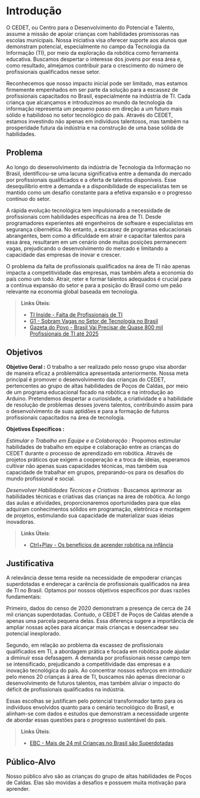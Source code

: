 <!-- ✔️ -->
# Introdução
O CEDET, ou Centro para o Desenvolvimento do Potencial e Talento, assume a missão de apoiar crianças com habilidades promissoras nas escolas municipais. Nossa iniciativa visa oferecer suporte aos alunos que demonstram potencial, especialmente no campo da Tecnologia da Informação (TI), por meio da exploração da robótica como ferramenta educativa. Buscamos despertar o interesse dos jovens por essa área e, como resultado, almejamos contribuir para o crescimento do número de profissionais qualificados nesse setor.

Reconhecemos que nosso impacto inicial pode ser limitado, mas estamos firmemente empenhados em ser parte da solução para a escassez de profissionais capacitados no Brasil, especialmente na indústria de TI. Cada criança que alcançamos e introduzimos ao mundo da tecnologia da informação representa um pequeno passo em direção a um futuro mais sólido e habilidoso no setor tecnológico do país. Através do CEDET, estamos investindo não apenas em indivíduos talentosos, mas também na prosperidade futura da indústria e na construção de uma base sólida de habilidades.


<!-- ✔️ -->
## Problema
Ao longo do desenvolvimento da indústria de Tecnologia da Informação no Brasil, identificou-se uma lacuna significativa entre a demanda do mercado por profissionais qualificados e a oferta de talentos disponíveis. Esse desequilíbrio entre a demanda e a disponibilidade de especialistas tem se mantido como um desafio constante para a efetiva expansão e o progresso contínuo do setor.

A rápida evolução tecnológica tem impulsionado a necessidade de profissionais com habilidades específicas na área de TI. Desde programadores experientes até engenheiros de software e especialistas em segurança cibernética. No entanto, a escassez de programas educacionais abrangentes, bem como a dificuldade em atrair e capacitar talentos para essa área, resultaram em um cenário onde muitas posições permanecem vagas, prejudicando o desenvolvimento do mercado e limitando a capacidade das empresas de inovar e crescer.

O problema da falta de profissionais qualificados na área de TI não apenas impacta a competitividade das empresas, mas também afeta a economia do país como um todo. Atrair, reter e formar talentos adequados é crucial para a contínua expansão do setor e para a posição do Brasil como um peão relevante na economia global baseada em tecnologia.

> **Links Úteis**:
> - [TI Inside - Falta de Profissionais de TI](https://tiinside.com.br/11/03/2022/falta-de-profissionais-de-ti-no-mercado-brasileiro-um-problema-que-demanda-atencao-urgente/)
> - [G1 - Sobram Vagas no Setor de Tecnologia no Brasil](https://g1.globo.com/jornal-nacional/noticia/2022/09/29/sobram-vagas-no-setor-de-tecnologia-no-brasil-por-falta-de-profissionais-qualificados.ghtml)
> - [Gazeta do Povo - Brasil Vai Precisar de Quase 800 mil Profissionais de TI até 2025](https://www.gazetadopovo.com.br/gazz-conecta/brasil-vai-precisar-de-quase-800-mil-profissionais-de-ti-ate-2025/)


<!-- ✔️ -->
## Objetivos
**Objetivo Geral :**
O trabalho a ser realizado pelo nosso grupo visa abordar de maneira eficaz a problemática apresentada anteriormente. Nossa meta principal é promover o desenvolvimento das crianças do CEDET, pertencentes ao grupo de altas habilidades de Poços de Caldas, por meio de um programa educacional focado na robótica e na introdução ao Arduino. Pretendemos despertar a curiosidade, a criatividade e a habilidade de resolução de problemas desses jovens talentos, contribuindo assim para o desenvolvimento de suas aptidões e para a formação de futuros profissionais capacitados na área de tecnologia.

**Objetivos Específicos :**

*Estimular o Trabalho em Equipe e a Colaboração :* Propomos estimular habilidades de trabalho em equipe e colaboração entre as crianças do CEDET durante o processo de aprendizado em robótica. Através de projetos práticos que exigem a cooperação e a troca de ideias, esperamos cultivar não apenas suas capacidades técnicas, mas também sua capacidade de trabalhar em grupos, preparando-os para os desafios do mundo profissional e social.

*Desenvolver Habilidades Técnicas e Criativas :* 
Buscamos aprimorar as habilidades técnicas e criativas das crianças na área de robótica. Ao longo das aulas e atividades, proporcionaremos oportunidades para que elas adquiram conhecimentos sólidos em programação, eletrônica e montagem de projetos, estimulando sua capacidade de materializar suas ideias inovadoras.

> **Links Úteis**:
> - [Ctrl+Play - Os benefícios de aprender robótica na infância](https://ctrlplay.com.br/robotica-na-infancia/)


<!-- ✔️ -->
## Justificativa
A relevância desse tema reside na necessidade de empoderar crianças superdotadas e endereçar a carência de profissionais qualificados na área de TI no Brasil. Optamos por nossos objetivos específicos por duas razões fundamentais:

Primeiro, dados do censo de 2020 demonstram a presença de cerca de 24 mil crianças superdotadas. Contudo, o CEDET de Poços de Caldas atende a apenas uma parcela pequena delas. Essa diferença sugere a importância de ampliar nossas ações para alcançar mais crianças e desencadear seu potencial inexplorado.

Segundo, em relação ao problema da escassez de profissionais qualificados em TI, a abordagem prática e focada em robótica pode ajudar a diminuir essa defasagem. A demanda por profissionais nesse campo tem se intensificado, prejudicando a competitividade das empresas e a inovação tecnológica do país. Ao concentrar nossos esforços em introduzir pelo menos 20 crianças à área de TI, buscamos não apenas direcionar o desenvolvimento de futuros talentos, mas também aliviar o impacto do déficit de profissionais qualificados na indústria.

Essas escolhas se justificam pelo potencial transformador tanto para os indivíduos envolvidos quanto para o cenário tecnológico do Brasil, e alinham-se com dados e estudos que demonstram a necessidade urgente de abordar essas questões para o progresso sustentável do país.

> **Links Úteis**:
> - [EBC - Mais de 24 mil Crianças no Brasil são Superdotadas](https://agenciabrasil.ebc.com.br/geral/noticia/2021-08/Mais-de-24-mil-criancas-no-brasil-sao-superdotadas-mostra-censo#:~:text=No%20Brasil%2C%20de%20acordo%20com,de%20alta%20habilidade%20ou%20superdota%C3%A7%C3%A3o.)


<!-- ✔️ -->
## Público-Alvo
Nosso público alvo são as crianças do grupo de altas habilidades de Poços de Caldas. Elas são movidas a desafios e possuem muita motivação para aprender.
